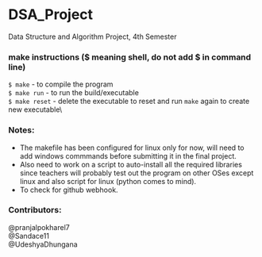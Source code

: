 # DSA_Project
Data Structure and Algorithm Project, 4th Semester

### make instructions ($ meaning shell, do not add $ in command line)
`$ make` - to compile the program\
`$ make run` - to run the build/executable\
`$ make reset` - delete the executable to reset and run `make` again to create 
new executable\

### Notes:
- The makefile has been configured for linux only for now, will need to add
windows commmands before submitting it in the final project.
- Also need to work on a script to auto-install all the required libraries 
since teachers will probably test out the program on other OSes except linux
and also script for linux (python comes to mind).
- To check for github webhook.

### Contributors:
@pranjalpokharel7\
@Sandace11\
@UdeshyaDhungana

